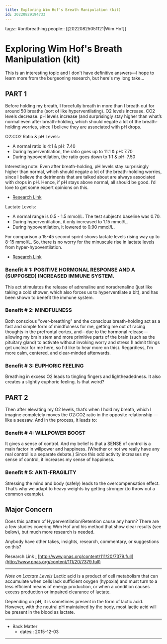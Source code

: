 ```yaml
---
title: Exploring Wim Hof's Breath Manipulation (kit)
id: 20220829194733
---
```

tags:: #on/breathing 
people:: [[20220825051121|Wim Hof]]

# Exploring Wim Hof's Breath Manipulation (kit)
This is an interesting topic and I don't have definitive answers—I hope to learn more from the burgeoning research, but here's my long take...

## PART 1
Before holding my breath, I forcefully breath in more than I breath out for around 50 breaths (sort of like hyperventilating). O2 levels increase. CO2 levels decrease. pH levels increase (and surprisingly stay higher than what’s normal even after breath-holding, which should negate a lot of the breath-holding worries, since I believe they are associated with pH drops.

O2:CO2 Ratio & pH Levels:
- A normal ratio is 4:1 & pH: 7.40
- During hyperventilation, the ratio goes up to 11:1 & pH: 7.70
- During hypoventilation, the ratio goes down to 1:1 & pH: 7.50

Interesting note: Even after breath-holding, pH levels stay surprisingly higher than normal, which should negate a lot of the breath-holding worries, since I believe the detriments that are talked about are always associated with drops in pH. Hence, if pH stays above normal, all should be good. I’d love to get some expert opinions on this.
* [Research Link](http://www.pnas.org/content/111/20/7379.full)

Lactate Levels:
- A normal range is 0.5 - 1.5 mmol/L. The test subject’s baseline was 0.70.
- During hyperventilation, it only increased to 1.15 mmol/L.
- During hypoventilation, it lowered to 0.90 mmol/L.

For comparison a 15-45 second sprint shows lactate levels rising way up to 8-15 mmol/L. So, there is no worry for the minuscule rise in lactate levels from hyper-hypoventilation.
* [Research Link](http://www.ncbi.nlm.nih.gov/pubmed/2007391)

### Benefit # 1: POSITIVE HORMONAL RESPONSE AND A (SUPPOSED) INCREASED IMMUNE SYSTEM.
This act stimulates the release of adrenaline and noradrenaline (just like taking a cold shower, which also forces us to hyperventilate a bit), and has been shown to benefit the immune system.

### Benefit # 2: MINDFULNESS
Both conscious "over-breathing" and the conscious breath-holding act as a fast and simple form of mindfulness for me, getting me out of racing thoughts in the prefrontal cortex, and—due to the hormonal release—allowing my brain stem and more primitive parts of the brain (such as the pituitary gland) to activate without invoking worry and stress (I admit things get unclear for me here, so I'd like to hear more on this). Regardless, I’m more calm, centered, and clear-minded afterwards.

### Benefit # 3: EUPHORIC FEELING
Breathing in excess O2 leads to tingling fingers and lightheadedness. It also creates a slightly euphoric feeling. Is that weird?

## PART 2
Then after elevating my O2 levels, that’s when I hold my breath, which I imagine completely moves the O2:CO2 ratio in the opposite relationship — like a seesaw. And in the process, it leads to:

### Benefit # 4: WILLPOWER BOOST
It gives a sense of control. And my belief is that a SENSE of control is a main factor in willpower and happiness. (Whether or not we really have any real control is a separate debate.) Since this odd activity increases my sense of control, it increases my sense of happiness.

### Benefit # 5: ANTI-FRAGILITY
Stressing the mind and body (safely) leads to the overcompensation effect. That’s why we adapt to heavy weights by getting stronger (to throw out a common example).

## Major Concern
Does this pattern of Hyperventilation/Retention cause any harm? There are a few studies covering Wim Hof and his method that show clear results (see below), but much more research is needed.

Anybody have other takes, insights, research, commentary, or suggestions on this?

Research Link [:](http://www.pnas.org/content/111/20/7379.full) [http://www.pnas.org/content/111/20/7379.full](http://www.pnas.org/content/111/20/7379.full)

---

*Note on Lactate Levels*
Lactic acid is a product of cell metabolism that can accumulate when cells lack sufficient oxygen (hypoxia) and must turn to a less efficient means of energy production, or when a condition causes excess production or impaired clearance of lactate.

Depending on pH, it is sometimes present in the form of lactic acid. However, with the neutral pH maintained by the body, most lactic acid will be present in the blood as lactate.

---

- Back Matter
	- dates:: 2015-12-03

---